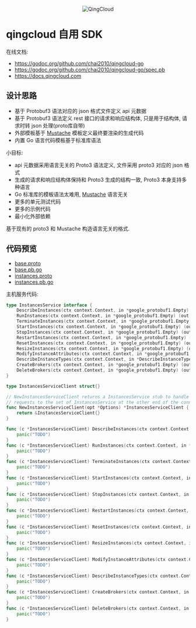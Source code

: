 
<p align="center"><img src="https://raw.githubusercontent.com/chai2010/qingcloud-go/master/logo.jpg" alt="QingCloud"></p>

# qingcloud 自用 SDK

在线文档:

- https://godoc.org/github.com/chai2010/qingcloud-go
- https://godoc.org/github.com/chai2010/qingcloud-go/spec.pb
- https://docs.qingcloud.com

## 设计思路

- 基于 Protobuf3 语法对应的 json 格式文件定义 api 元数据
- 基于 Protobuf3 语法定义 rest 接口的请求和响应结构体, 只是用于结构体, 请求时转 json 处理(proto库自带)
- 外部模板基于 [Mustache](http://mustache.github.io) 模板定义最终要渲染的生成代码
- 内置 Go 语言代码模板基于标准库语法

小目标:

- api 元数据采用语言无关的 Proto3 语法定义, 文件采用 proto3 对应的 json 格式
- 生成的请求和响应结构体保持和 Proto3 生成的结构一致, Proto3 本身支持多种语言
- Go 标准库的模板语法太难用, [Mustache](http://mustache.github.io) 语言无关
- 更多的单元测试代码
- 更多的示例代码
- 最小化外部依赖

基于现有的 proto3 和 Mustache 构造语言无关的格式.


## 代码预览

- [base.proto](./spec.pb/base.proto)
- [base.pb.go](./spec.pb/base.pb.go)
- [instances.proto](./spec.pb/instances.proto)
- [instances.pb.go](./spec.pb/instances.pb.go)

主机服务代码:

```go
type InstancesService interface {
	DescribeInstances(ctx context.Context, in *google_protobuf1.Empty) (out *google_protobuf1.Empty, err error)
	RunInstances(ctx context.Context, in *google_protobuf1.Empty) (out *google_protobuf1.Empty, err error)
	TerminateInstances(ctx context.Context, in *google_protobuf1.Empty) (out *google_protobuf1.Empty, err error)
	StartInstances(ctx context.Context, in *google_protobuf1.Empty) (out *google_protobuf1.Empty, err error)
	StopInstances(ctx context.Context, in *google_protobuf1.Empty) (out *google_protobuf1.Empty, err error)
	RestartInstances(ctx context.Context, in *google_protobuf1.Empty) (out *google_protobuf1.Empty, err error)
	ResetInstances(ctx context.Context, in *google_protobuf1.Empty) (out *google_protobuf1.Empty, err error)
	ResizeInstances(ctx context.Context, in *google_protobuf1.Empty) (out *google_protobuf1.Empty, err error)
	ModifyInstanceAttributes(ctx context.Context, in *google_protobuf1.Empty) (out *google_protobuf1.Empty, err error)
	DescribeInstanceTypes(ctx context.Context, in *DescribeInstanceTypes_Request) (out *DescribeInstanceTypes_Reponse, err error)
	CreateBrokers(ctx context.Context, in *google_protobuf1.Empty) (out *google_protobuf1.Empty, err error)
	DeleteBrokers(ctx context.Context, in *google_protobuf1.Empty) (out *google_protobuf1.Empty, err error)
}

type InstancesServiceClient struct{}

// NewInstancesServiceClient returns a InstancesService stub to handle
// requests to the set of InstancesService at the other end of the connection.
func NewInstancesServiceClient(opt *Options) *InstancesServiceClient {
	return &InstancesServiceClient{}
}

func (c *InstancesServiceClient) DescribeInstances(ctx context.Context, in *google_protobuf1.Empty, opt ...*Options) (out *google_protobuf1.Empty, err error) {
	panic("TODO")
}
func (c *InstancesServiceClient) RunInstances(ctx context.Context, in *google_protobuf1.Empty, opt ...*Options) (out *google_protobuf1.Empty, err error) {
	panic("TODO")
}
func (c *InstancesServiceClient) TerminateInstances(ctx context.Context, in *google_protobuf1.Empty, opt ...*Options) (out *google_protobuf1.Empty, err error) {
	panic("TODO")
}
func (c *InstancesServiceClient) StartInstances(ctx context.Context, in *google_protobuf1.Empty, opt ...*Options) (out *google_protobuf1.Empty, err error) {
	panic("TODO")
}
func (c *InstancesServiceClient) StopInstances(ctx context.Context, in *google_protobuf1.Empty, opt ...*Options) (out *google_protobuf1.Empty, err error) {
	panic("TODO")
}
func (c *InstancesServiceClient) RestartInstances(ctx context.Context, in *google_protobuf1.Empty, opt ...*Options) (out *google_protobuf1.Empty, err error) {
	panic("TODO")
}
func (c *InstancesServiceClient) ResetInstances(ctx context.Context, in *google_protobuf1.Empty, opt ...*Options) (out *google_protobuf1.Empty, err error) {
	panic("TODO")
}
func (c *InstancesServiceClient) ResizeInstances(ctx context.Context, in *google_protobuf1.Empty, opt ...*Options) (out *google_protobuf1.Empty, err error) {
	panic("TODO")
}
func (c *InstancesServiceClient) ModifyInstanceAttributes(ctx context.Context, in *google_protobuf1.Empty, opt ...*Options) (out *google_protobuf1.Empty, err error) {
	panic("TODO")
}
func (c *InstancesServiceClient) DescribeInstanceTypes(ctx context.Context, in *DescribeInstanceTypes_Request, opt ...*Options) (out *DescribeInstanceTypes_Reponse, err error) {
	panic("TODO")
}
func (c *InstancesServiceClient) CreateBrokers(ctx context.Context, in *google_protobuf1.Empty, opt ...*Options) (out *google_protobuf1.Empty, err error) {
	panic("TODO")
}
func (c *InstancesServiceClient) DeleteBrokers(ctx context.Context, in *google_protobuf1.Empty, opt ...*Options) (out *google_protobuf1.Empty, err error) {
	panic("TODO")
}
```
